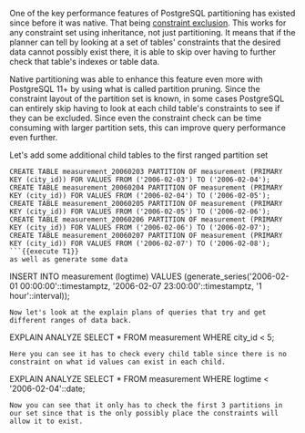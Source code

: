 One of the key performance features of PostgreSQL partitioning has existed since before it was native. That being [constraint exclusion](https://www.postgresql.org/docs/current/ddl-partitioning.html#DDL-PARTITIONING-CONSTRAINT-EXCLUSION). This works for any constraint set using inheritance, not just partitioning. It means that if the planner can tell by looking at a set of tables' constraints that the desired data cannot possibly exist there, it is able to skip over having to further check that table's indexes or table data.

Native partitioning was able to enhance this feature even more with PostgreSQL 11+ by using what is called partition pruning. Since the constraint layout of the partition set is known, in some cases PostgreSQL can entirely skip having to look at each child table's constraints to see if they can be excluded. Since even the constraint check can be time consuming with larger partition sets, this can improve query performance even further.

Let's add some additional child tables to the first ranged partition set 

```
CREATE TABLE measurement_20060203 PARTITION OF measurement (PRIMARY KEY (city_id)) FOR VALUES FROM ('2006-02-03') TO ('2006-02-04');
CREATE TABLE measurement_20060204 PARTITION OF measurement (PRIMARY KEY (city_id)) FOR VALUES FROM ('2006-02-04') TO ('2006-02-05');
CREATE TABLE measurement_20060205 PARTITION OF measurement (PRIMARY KEY (city_id)) FOR VALUES FROM ('2006-02-05') TO ('2006-02-06');
CREATE TABLE measurement_20060206 PARTITION OF measurement (PRIMARY KEY (city_id)) FOR VALUES FROM ('2006-02-06') TO ('2006-02-07');
CREATE TABLE measurement_20060207 PARTITION OF measurement (PRIMARY KEY (city_id)) FOR VALUES FROM ('2006-02-07') TO ('2006-02-08');
```{{execute T1}}
as well as generate some data
```
INSERT INTO measurement (logtime) VALUES (generate_series('2006-02-01 00:00:00'::timestamptz, '2006-02-07 23:00:00'::timestamptz, '1 hour'::interval));
```{{execute T1}}
Now let's look at the explain plans of queries that try and get different ranges of data back.
```
EXPLAIN ANALYZE SELECT * FROM measurement WHERE city_id < 5;
```{{execute T1}}
Here you can see it has to check every child table since there is no constraint on what id values can exist in each child.
```
EXPLAIN ANALYZE SELECT * FROM measurement WHERE logtime < '2006-02-04'::date;
```{{execute T1}}
Now you can see that it only has to check the first 3 partitions in our set since that is the only possibly place the constraints will allow it to exist.




